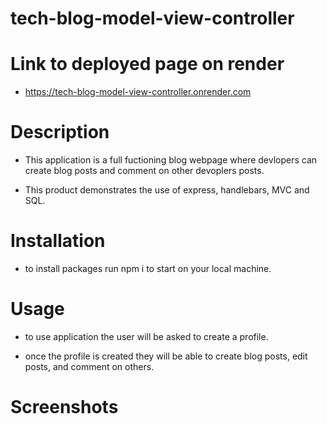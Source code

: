 # tech-blog-model-view-controller

# Link to deployed page on render
- https://tech-blog-model-view-controller.onrender.com

# Description

- This application is a full fuctioning blog webpage where devlopers can create blog posts and comment on other devoplers posts.

- This product demonstrates the use of express, handlebars, MVC and SQL.

# Installation
- to install packages run npm i to start on your local machine.

# Usage

- to use application the user will be asked to create a profile. 

- once the profile is created they will be able to create blog posts, edit posts, and comment on others.

# Screenshots


